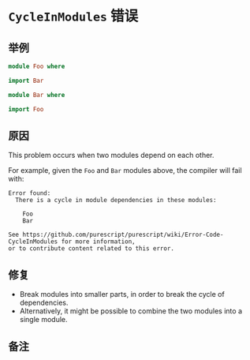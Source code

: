 # `CycleInModules` 错误

## 举例

```purescript
module Foo where

import Bar
```

```purescript
module Bar where

import Foo
```

## 原因

This problem occurs when two modules depend on each other.

For example, given the `Foo` and `Bar` modules above, the compiler will fail with:

```
Error found:
  There is a cycle in module dependencies in these modules:

    Foo
    Bar

See https://github.com/purescript/purescript/wiki/Error-Code-CycleInModules for more information,
or to contribute content related to this error.
```

## 修复

- Break modules into smaller parts, in order to break the cycle of dependencies.
- Alternatively, it might be possible to combine the two modules into a single module.

## 备注
